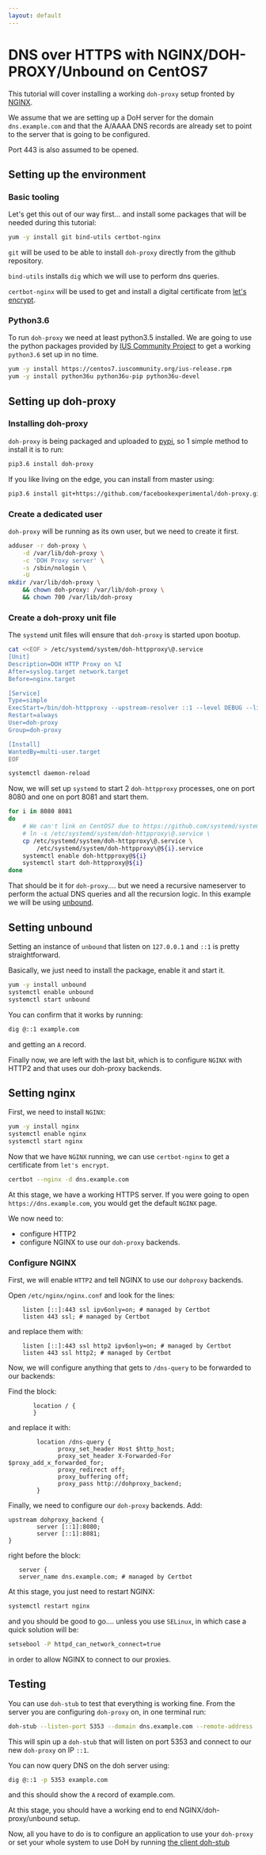 ```yaml
---
layout: default
---
```


# DNS over HTTPS with NGINX/DOH-PROXY/Unbound on CentOS7

This tutorial will cover installing a working `doh-proxy` setup fronted by [NGINX](http://nginx.org/).

We assume that we are setting up a DoH server for the domain `dns.example.com` and that the A/AAAA DNS records are already set to point to the server that is going to be configured.


Port 443 is also assumed to be opened.

## Setting up the environment


### Basic tooling

Let's get this out of our way first... and install some packages that will be needed during this tutorial:

```bash
yum -y install git bind-utils certbot-nginx
```

`git` will be used to be able to install `doh-proxy` directly from the github repository.

`bind-utils` installs `dig` which we will use to perform dns queries.

`certbot-nginx` will be used to get and install a digital certificate from [let's encrypt](https://letsencrypt.org/).

### Python3.6
To run `doh-proxy` we need at least python3.5 installed. We are going to use the python packages provided by [IUS Community Project](https://ius.io/) to get a working `python3.6` set up in no time.

```bash
yum -y install https://centos7.iuscommunity.org/ius-release.rpm
yum -y install python36u python36u-pip python36u-devel
```

## Setting up doh-proxy

### Installing doh-proxy

`doh-proxy` is being packaged and uploaded to [pypi](https://pypi.python.org/pypi/doh-proxy), so 1 simple method to install it is to run:

```bash
pip3.6 install doh-proxy
```

If you like living on the edge, you can install from master using:

```bash
pip3.6 install git+https://github.com/facebookexperimental/doh-proxy.git
```

### Create a dedicated user

`doh-proxy` will be running as its own user, but we need to create it first.

```bash
adduser -r doh-proxy \
    -d /var/lib/doh-proxy \
    -c 'DOH Proxy server' \
    -s /sbin/nologin \
    -U
mkdir /var/lib/doh-proxy \
    && chown doh-proxy: /var/lib/doh-proxy \
    && chown 700 /var/lib/doh-proxy
```


### Create a doh-proxy unit file

The `systemd` unit files will ensure that `doh-proxy` is started upon bootup.

```bash
cat <<EOF > /etc/systemd/system/doh-httpproxy\@.service
[Unit]
Description=DOH HTTP Proxy on %I
After=syslog.target network.target
Before=nginx.target

[Service]
Type=simple
ExecStart=/bin/doh-httpproxy --upstream-resolver ::1 --level DEBUG --listen-address=::1 --port %I
Restart=always
User=doh-proxy
Group=doh-proxy

[Install]
WantedBy=multi-user.target
EOF

systemctl daemon-reload
```


Now, we will set up `systemd` to start 2 `doh-httpproxy` processes, one on port 8080 and one on port 8081
and start them.

```bash
for i in 8080 8081
do
    # We can't link on CentOS7 due to https://github.com/systemd/systemd/issues/3010
    # ln -s /etc/systemd/system/doh-httpproxy\@.service \
    cp /etc/systemd/system/doh-httpproxy\@.service \
        /etc/systemd/system/doh-httpproxy\@${i}.service
    systemctl enable doh-httpproxy@${i}
    systemctl start doh-httpproxy@${i}
done
```

That should be it for `doh-proxy`.... but we need a recursive nameserver to perform the actual DNS queries
and all the recursion logic. In this example we will be using [unbound](https://www.unbound.net/).

## Setting unbound

Setting an instance of `unbound` that listen on `127.0.0.1` and `::1` is pretty straightforward.

Basically, we just need to install the package, enable it and start it.

```bash
yum -y install unbound
systemctl enable unbound
systemctl start unbound
```

You can confirm that it works by running:
```bash
dig @::1 example.com
```
and getting an `A` record.

Finally now, we are left with the last bit, which is to configure `NGINX` with HTTP2 and that uses our doh-proxy backends.

## Setting nginx

First, we need to install `NGINX`:

```bash
yum -y install nginx
systemctl enable nginx
systemctl start nginx
```

Now that we have `NGINX` running, we can use `certbot-nginx` to get a certificate from `let's encrypt`.

```bash
certbot --nginx -d dns.example.com
```

At this stage, we have a working HTTPS server. If you were going to open `https://dns.example.com`, you would get the default `NGINX` page.

We now need to:
* configure HTTP2
* configure NGINX to use our `doh-proxy` backends.


### Configure NGINX

First, we will enable `HTTP2` and tell NGINX to use our `dohproxy` backends.

Open `/etc/nginx/nginx.conf` and look for the lines:
```
    listen [::]:443 ssl ipv6only=on; # managed by Certbot
    listen 443 ssl; # managed by Certbot

```

and replace them with:

```
    listen [::]:443 ssl http2 ipv6only=on; # managed by Certbot
    listen 443 ssl http2; # managed by Certbot
```

Now, we will configure anything that gets to `/dns-query` to be forwarded to our backends:

Find the block:
```
       location / {
       }
```

and replace it with:

```
        location /dns-query {
              proxy_set_header Host $http_host;
              proxy_set_header X-Forwarded-For $proxy_add_x_forwarded_for;
              proxy_redirect off;
              proxy_buffering off;
              proxy_pass http://dohproxy_backend;
        }
```

Finally, we need to configure our `doh-proxy` backends. Add:

```
upstream dohproxy_backend {
        server [::1]:8080;
        server [::1]:8081;
}
```

right before the block:

```
   server {
   server_name dns.example.com; # managed by Certbot

```

At this stage, you just need to restart NGINX:

```bash
systemctl restart nginx
```
and you should be good to go.... unless you use `SELinux`, in which case a quick solution will be:

```bash
setsebool -P httpd_can_network_connect=true
```

in order to allow NGINX to connect to our proxies.


## Testing

You can use `doh-stub` to test that everything is working fine. From the server you are configuring `doh-proxy` on, in one terminal run:

```bash
doh-stub --listen-port 5353 --domain dns.example.com --remote-address ::1
```

This will spin up a `doh-stub` that will listen on port 5353 and connect to our new `doh-proxy` on IP `::1`.

You can now query DNS on the doh server using:

```bash
dig @::1 -p 5353 example.com
```

and this should show the `A` record of example.com.

At this stage, you should have a working end to end NGINX/doh-proxy/unbound setup.


Now, all you have to do is to configure an application to use your `doh-proxy` or set your whole system to use DoH by running [the client doh-stub](simple-setup.md#running-the-client-stub)
